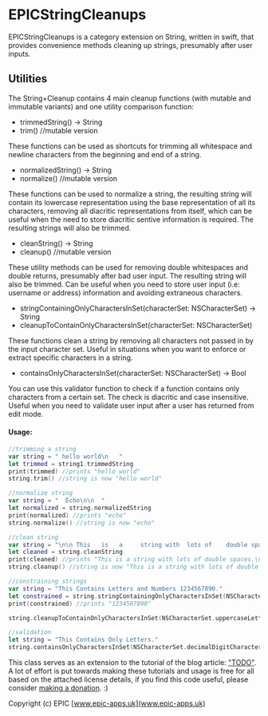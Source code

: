 # EPICStringCleanups

EPICStringCleanups is a category extension on String, written in swift, that provides convenience methods cleaning up strings, presumably after user inputs. 

Utilities
---------
The String+Cleanup contains 4 main cleanup functions (with mutable and immutable variants) and one utility comparison function:

* trimmedString() -> String 
* trim() //mutable version

These functions can be used as shortcuts for trimming all whitespace and newline characters from the beginning and end of a string.

* normalizedString() -> String 
* normalize() //mutable version

These functions can be used to normalize a string, the resulting string will contain its lowercase representation using the base representation of all its characters, removing all diacritic representations from itself, which can be useful when the need to store diacritic sentive information is required. The resulting strings will also be trimmed.

* cleanString() -> String 
* cleanup() //mutable version

These utility methods can be used for removing double whitespaces and double returns, presumably after bad user input. The resulting string will also be trimmed. Can be useful when you need to store user input (i.e: username or address) information and avoiding extraneous characters.

* stringContainingOnlyCharactersInSet(characterSet: NSCharacterSet) -> String
* cleanupToContainOnlyCharactersInSet(characterSet: NSCharacterSet)

These functions clean a string by removing all characters not passed in by the input character set. Useful in situations when you want to enforce or extract specific characters in a string. 

* containsOnlyCharactersInSet(characterSet: NSCharacterSet) -> Bool

You can use this validator function to check if a function contains only characters from a certain set. The check is diacritic and case insensitive. Useful when you need to validate user input after a user has returned from edit mode.

#### Usage:
```swift
//trimming a string
var string = " hello world\n   "
let trimmed = string1.trimmedString
print(trimmed) //prints "hello world"
string.trim() //string is now "hello world" 

//normalize string
var string = "  Ècho\n\n  "
let normalized = string.normalizedString
print(normalized) //prints "echo"
string.normalize() //string is now "echo"

//clean string
var string = "\n\n This   is   a     string with  lots of    double spaces.    \n\n   And a newline.\n  Or two.    \n"
let cleaned = string.cleanString
print(cleaned) //prints "This is a string with lots of double spaces.\nAnd a newline.\nOr two."
string.cleanup() //string is now "This is a string with lots of double spaces.\nAnd a newline.\nOr two."

//constraining strings
var string = "This Contains Letters and Numbers 1234567890."
let constrained = string.stringContainingOnlyCharactersInSet(NSCharacterSet.decimalDigitCharacterSet())
print(constrained) //prints "1234567890"

string.cleanupToContainOnlyCharactersInSet(NSCharacterSet.uppercaseLetterCharacterSet()) //string is now TCLN

//validation
let string = "This Contains Only Letters."
string.containsOnlyCharactersInSet(NSCharacterSet.decimalDigitCharacterSet()) //returns false
```

This class serves as an extension to the tutorial of the blog article: ["TODO"](TODO).
A lot of effort is put towards making these tutorials and usage is free for all based on the attached license details, if you find this code useful, please consider [making a donation](http://epic-apps.uk/donations/). :)

Copyright (c) EPIC 
[www.epic-apps.uk](www.epic-apps.uk)



